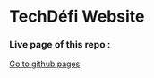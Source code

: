 # TechDéfi Website

### Live page of this repo :
[Go to github pages](https://shaswotl.github.io/Test-site/)
